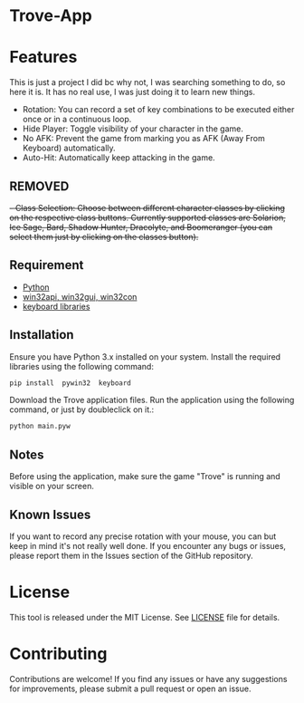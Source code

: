 
# Trove-App

# Features

This is just a project I did bc why not, I was searching something to do, so here it is. It has no real use, I was just doing it to learn new things.

- Rotation: You can record a set of key combinations to be executed either once or in a continuous loop.
- Hide Player: Toggle visibility of your character in the game.
- No AFK: Prevent the game from marking you as AFK (Away From Keyboard) automatically.
- Auto-Hit: Automatically keep attacking in the game.

## REMOVED 
~~- Class Selection: Choose between different character classes by clicking on the respective class buttons. Currently supported classes are Solarion, Ice Sage, Bard, Shadow Hunter, Dracolyte, and Boomeranger (you can select them just by clicking on the classes button).~~

## Requirement

- [Python](https://www.python.org/)
- [win32api, win32gui, win32con](https://pypi.org/project/pywin32/)
- [keyboard libraries](https://pypi.org/project/keyboard/)

## Installation

Ensure you have Python 3.x installed on your system.
Install the required libraries using the following command:

```sh
pip install  pywin32  keyboard
```

Download the Trove application files.
Run the application using the following command, or just by doubleclick on it.:

```sh
python main.pyw
```

## Notes

Before using the application, make sure the game "Trove" is running and visible on your screen.
  
## Known Issues

If you want to record any precise rotation with your mouse, you can but keep in mind it's not really well done.
If you encounter any bugs or issues, please report them in the Issues section of the GitHub repository.

# License

This tool is released under the MIT License. See [LICENSE](https://github.com/Kagamiie/Python-Mini-Projects/blob/afe6d60762ad3e834578d1998c144c06be8ce26d/LICENSE) file for details.

# Contributing

Contributions are welcome! If you find any issues or have any suggestions for improvements, please submit a pull request or open an issue.

